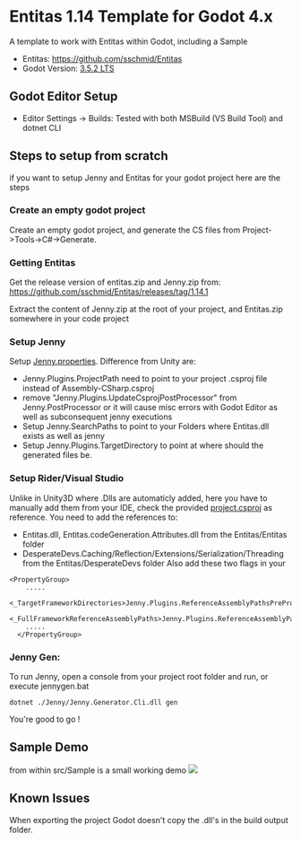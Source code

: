 # Entitas 1.14 Template for Godot 4.x
A template to work with Entitas within Godot, including a Sample

- Entitas: https://github.com/sschmid/Entitas
- Godot Version: [3.5.2 LTS](https://godotengine.org/)

## Godot Editor Setup
- Editor Settings -> Builds: Tested with both MSBuild (VS Build Tool) and dotnet CLI

## Steps to setup from scratch
if you want to setup Jenny and Entitas for your godot project here are the steps

### Create an empty godot project
Create an empty godot project, and generate the CS files from Project->Tools->C#->Generate.

### Getting Entitas

Get the release version of entitas.zip and Jenny.zip from: https://github.com/sschmid/Entitas/releases/tag/1.14.1

Extract the content of Jenny.zip at the root of your project, and Entitas.zip somewhere in your code project 

### Setup Jenny

Setup [Jenny.properties](https://github.com/Guendeli/godot-entitas-template/blob/master/Jenny.properties). Difference from Unity are:
- Jenny.Plugins.ProjectPath need to point to your project .csproj file instead of Assembly-CSharp.csproj
- remove "Jenny.Plugins.UpdateCsprojPostProcessor" from Jenny.PostProcessor or it will cause misc errors with Godot Editor as well as subconsequent jenny executions
- Setup Jenny.SearchPaths to point to your Folders where Entitas.dll exists as well as jenny
- Setup Jenny.Plugins.TargetDirectory to point at where should the generated files be.

### Setup Rider/Visual Studio

Unlike in Unity3D where .Dlls are automaticly added, here you have to manually add them from your IDE, check the provided [project.csproj](https://github.com/Guendeli/godot-entitas-template/blob/master/godot-entitas.csproj) as reference.
You need to add the references to:

- Entitas.dll, Entitas.codeGeneration.Attributes.dll from the Entitas/Entitas folder
- DesperateDevs.Caching/Reflection/Extensions/Serialization/Threading from the Entitas/DesperateDevs folder
Also add these two flags in your <PropertyGroup>

```
<PropertyGroup>
    .....
    <_TargetFrameworkDirectories>Jenny.Plugins.ReferenceAssemblyPathsPreProcessor</_TargetFrameworkDirectories>
    <_FullFrameworkReferenceAssemblyPaths>Jenny.Plugins.ReferenceAssemblyPathsPreProcessor</_FullFrameworkReferenceAssemblyPaths>
    .....
  </PropertyGroup>
```

### Jenny Gen:

To run Jenny, open a console from your project root folder and run, or execute jennygen.bat
```
dotnet ./Jenny/Jenny.Generator.Cli.dll gen
```



You're good to go !

## Sample Demo
from within src/Sample is a small working demo
![](https://i.imgur.com/V8CbWYR.gif)

## Known Issues

When exporting the project Godot doesn't copy the .dll's in the build output folder.
